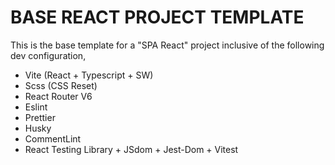 # BASE REACT PROJECT TEMPLATE

This is the base template for a "SPA React" project inclusive of the following dev configuration,

- Vite (React + Typescript + SW)
- Scss (CSS Reset)
- React Router V6
- Eslint
- Prettier
- Husky
- CommentLint
- React Testing Library + JSdom + Jest-Dom + Vitest
